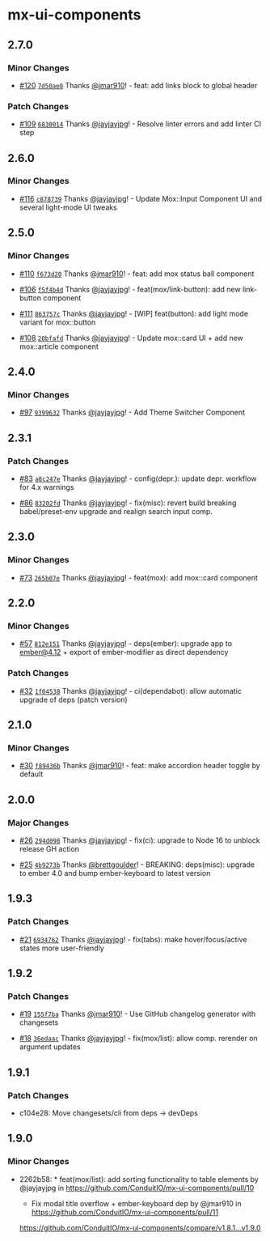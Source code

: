 # mx-ui-components

## 2.7.0

### Minor Changes

- [#120](https://github.com/ConduitIO/mx-ui-components/pull/120) [`7d50ae0`](https://github.com/ConduitIO/mx-ui-components/commit/7d50ae015ec901efc8916c979632f5f332771ee8) Thanks [@jmar910](https://github.com/jmar910)! - feat: add links block to global header

### Patch Changes

- [#109](https://github.com/ConduitIO/mx-ui-components/pull/109) [`6830014`](https://github.com/ConduitIO/mx-ui-components/commit/683001451d8dc6d81b357fd3bc276444d907bbe5) Thanks [@jayjayjpg](https://github.com/jayjayjpg)! - Resolve linter errors and add linter CI step

## 2.6.0

### Minor Changes

- [#116](https://github.com/ConduitIO/mx-ui-components/pull/116) [`c878739`](https://github.com/ConduitIO/mx-ui-components/commit/c878739e26047787b97db886835cb2600b1a6da1) Thanks [@jayjayjpg](https://github.com/jayjayjpg)! - Update Mox::Input Component UI and several light-mode UI tweaks

## 2.5.0

### Minor Changes

- [#110](https://github.com/ConduitIO/mx-ui-components/pull/110) [`f673d20`](https://github.com/ConduitIO/mx-ui-components/commit/f673d20f8e4f313ed95a36d8dea04a852f4a6fe5) Thanks [@jmar910](https://github.com/jmar910)! - feat: add mox status ball component

- [#106](https://github.com/ConduitIO/mx-ui-components/pull/106) [`f5f4b4d`](https://github.com/ConduitIO/mx-ui-components/commit/f5f4b4d6d86f812c1ccfe4812259a230efed661f) Thanks [@jayjayjpg](https://github.com/jayjayjpg)! - feat(mox/link-button): add new link-button component

- [#111](https://github.com/ConduitIO/mx-ui-components/pull/111) [`863757c`](https://github.com/ConduitIO/mx-ui-components/commit/863757cfa94e29b31c756c3630eef1dcfd3f005d) Thanks [@jayjayjpg](https://github.com/jayjayjpg)! - [WIP] feat(button): add light mode variant for mox::button

- [#108](https://github.com/ConduitIO/mx-ui-components/pull/108) [`20bfafd`](https://github.com/ConduitIO/mx-ui-components/commit/20bfafd1d8ffe7701f18d2499061050190a93dd0) Thanks [@jayjayjpg](https://github.com/jayjayjpg)! - Update mox::card UI + add new mox::article component

## 2.4.0

### Minor Changes

- [#97](https://github.com/ConduitIO/mx-ui-components/pull/97) [`9399632`](https://github.com/ConduitIO/mx-ui-components/commit/939963276c8994217c223fbb8fe2cf730b06569a) Thanks [@jayjayjpg](https://github.com/jayjayjpg)! - Add Theme Switcher Component

## 2.3.1

### Patch Changes

- [#83](https://github.com/ConduitIO/mx-ui-components/pull/83) [`a8c247e`](https://github.com/ConduitIO/mx-ui-components/commit/a8c247eb8e0f381556b0f5bd8a90e3861893d1b7) Thanks [@jayjayjpg](https://github.com/jayjayjpg)! - config(depr.): update depr. workflow for 4.x warnings

- [#86](https://github.com/ConduitIO/mx-ui-components/pull/86) [`83202fd`](https://github.com/ConduitIO/mx-ui-components/commit/83202fd819605c32749e96e19617b079ca7f9390) Thanks [@jayjayjpg](https://github.com/jayjayjpg)! - fix(misc): revert build breaking babel/preset-env upgrade and realign search input comp.

## 2.3.0

### Minor Changes

- [#73](https://github.com/ConduitIO/mx-ui-components/pull/73) [`265b07e`](https://github.com/ConduitIO/mx-ui-components/commit/265b07e48a937f9424e16c6983aaa4dcc4bbfe7f) Thanks [@jayjayjpg](https://github.com/jayjayjpg)! - feat(mox): add mox::card component

## 2.2.0

### Minor Changes

- [#57](https://github.com/ConduitIO/mx-ui-components/pull/57) [`812e151`](https://github.com/ConduitIO/mx-ui-components/commit/812e15104736b01ce637b2da92afe55b29deff0d) Thanks [@jayjayjpg](https://github.com/jayjayjpg)! - deps(ember): upgrade app to ember@4.12 + export of ember-modifier as direct dependency

### Patch Changes

- [#32](https://github.com/ConduitIO/mx-ui-components/pull/32) [`1f04538`](https://github.com/ConduitIO/mx-ui-components/commit/1f045387bbe607dd4693cc3f684f848e83b3529e) Thanks [@jayjayjpg](https://github.com/jayjayjpg)! - ci(dependabot): allow automatic upgrade of deps (patch version)

## 2.1.0

### Minor Changes

- [#30](https://github.com/ConduitIO/mx-ui-components/pull/30) [`f89436b`](https://github.com/ConduitIO/mx-ui-components/commit/f89436b63c51714f6a30e4768f9d1c3b5d88769a) Thanks [@jmar910](https://github.com/jmar910)! - feat: make accordion header toggle by default

## 2.0.0

### Major Changes

- [#26](https://github.com/ConduitIO/mx-ui-components/pull/26) [`294d098`](https://github.com/ConduitIO/mx-ui-components/commit/294d098b5e74b184779eab666db181212b517503) Thanks [@jayjayjpg](https://github.com/jayjayjpg)! - fix(ci): upgrade to Node 16 to unblock release GH action

- [#25](https://github.com/ConduitIO/mx-ui-components/pull/25) [`4b9273b`](https://github.com/ConduitIO/mx-ui-components/commit/4b9273bb0179e77751997aa2c805e71d71342cb9) Thanks [@brettgoulder](https://github.com/brettgoulder)! - BREAKING: deps(misc): upgrade to ember 4.0 and bump ember-keyboard to latest version

## 1.9.3

### Patch Changes

- [#21](https://github.com/ConduitIO/mx-ui-components/pull/21) [`6934762`](https://github.com/ConduitIO/mx-ui-components/commit/69347629ec56df0faf229a9811c9af551822e1d5) Thanks [@jayjayjpg](https://github.com/jayjayjpg)! - fix(tabs): make hover/focus/active states more user-friendly

## 1.9.2

### Patch Changes

- [#19](https://github.com/ConduitIO/mx-ui-components/pull/19) [`155f7ba`](https://github.com/ConduitIO/mx-ui-components/commit/155f7bae183d71bd440250bbc37f0836c08edf7b) Thanks [@jmar910](https://github.com/jmar910)! - Use GitHub changelog generator with changesets

- [#18](https://github.com/ConduitIO/mx-ui-components/pull/18) [`36edaac`](https://github.com/ConduitIO/mx-ui-components/commit/36edaac5fc5e9a8ed60a327fc46e20717c578785) Thanks [@jayjayjpg](https://github.com/jayjayjpg)! - fix(mox/list): allow comp. rerender on argument updates

## 1.9.1

### Patch Changes

- c104e28: Move changesets/cli from deps -> devDeps

## 1.9.0

### Minor Changes

- 2262b58: \* feat(mox/list): add sorting functionality to table elements by @jayjayjpg in https://github.com/ConduitIO/mx-ui-components/pull/10

  - Fix modal title overflow + ember-keyboard dep by @jmar910 in https://github.com/ConduitIO/mx-ui-components/pull/11

  https://github.com/ConduitIO/mx-ui-components/compare/v1.8.1...v1.9.0
